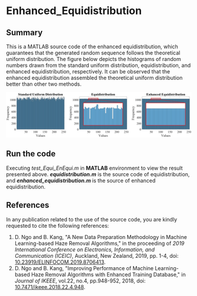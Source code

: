 # Enhanced_Equidistribution

## Summary
This is a MATLAB source code of the enhanced equidistribution, which guarantees that the generated random sequence follows the theoretical uniform distribution. The figure below depicts the histograms of random numbers drawn from the standard uniform distribution, equidistribution, and enhanced equidistribution, respectively. It can be observed that the enhanced equidistribution assembled the theoretical uniform distribution better than other two methods.

![Comparison](/imgs/enhanced_equidistribution_v3.jpg)

## Run the code
Executing *test_Equi_EnEqui.m* in **MATLAB** environment to view the result presented above. ***equidistribution.m*** is the source code of equidistribution, and ***enhanced_equidistribution.m*** is the source of enhanced equidistribution.

## References
In any publication related to the use of the source code, you are kindly requested to cite the following references:
1. D. Ngo and B. Kang, "A New Data Preparation Methodology in Machine Learning-based Haze Removal Algorithms," in the proceeding of *2019 International Conference on Electronics, Information, and Communication (ICEIC)*, Auckland, New Zealand, 2019, pp. 1-4, doi: [10.23919/ELINFOCOM.2019.8706413](https://ieeexplore.ieee.org/document/8706413).
1. D. Ngo and B. Kang, "Improving Performance of Machine Learning-based Haze Removal Algorithms with Enhanced Training Database," in *Journal of IKEEE*, vol.22, no.4, pp.948-952, 2018, doi: [10.7471/ikeee.2018.22.4.948](http://www.koreascience.or.kr/article/JAKO201809242560192.page).
